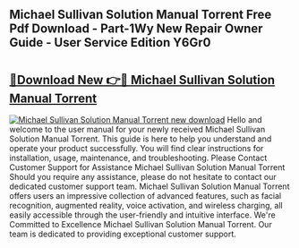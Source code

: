 ## Michael Sullivan Solution Manual Torrent Free Pdf Download - Part-1Wy New Repair Owner Guide - User Service Edition Y6Gr0

# <h2><a href="http://bc9239.oget.top/?id=Michael+Sullivan+Solution+Manual+Torrent">🔗Download New 👉🔴 Michael Sullivan Solution Manual Torrent</a></h2>

[![Michael Sullivan Solution Manual Torrent new download](https://i.imgur.com/5g1atiW.png)](http://bc9239.oget.top/?id=Michael+Sullivan+Solution+Manual+Torrent)
Hello and welcome to the user manual for your newly received Michael Sullivan Solution Manual Torrent. This guide is here to help you understand and operate your product successfully. You will find clear instructions for installation, usage, maintenance, and troubleshooting. Please Contact Customer Support for Assistance Michael Sullivan Solution Manual Torrent Should you require any assistance, please do not hesitate to contact our dedicated customer support team. Michael Sullivan Solution Manual Torrent offers users an impressive collection of advanced features, such as facial recognition, augmented reality, voice activation, and wireless charging, all easily accessible through the user-friendly and intuitive interface. We're Committed to Excellence Michael Sullivan Solution Manual Torrent. Our team is dedicated to providing exceptional customer support.
